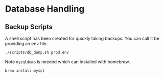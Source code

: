 # Database Handling

## Backup Scripts

A shell script has been created for quickly taking backups. You can call it be providing an env file.

```sh
./scripts/db_dump.sh prod.env
```

Note `mysqldump` is needed which can installed with homebrew.

```sh
brew install mysql
```
